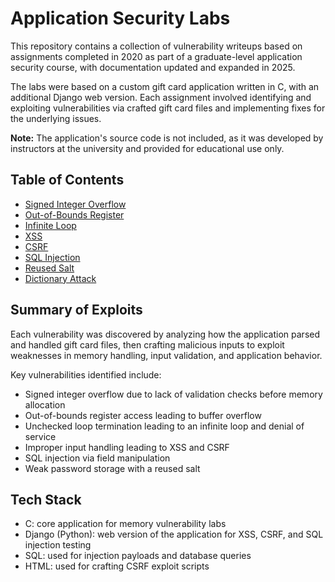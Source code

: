 # Application Security Labs
This repository contains a collection of vulnerability writeups based on assignments completed in 2020 as part of a graduate-level application security course, with documentation updated and expanded in 2025.

The labs were based on a custom gift card application written in C, with an additional Django web version. Each assignment involved identifying and exploiting vulnerabilities via crafted gift card files and implementing fixes for the underlying issues.

**Note:** The application's source code is not included, as it was developed by instructors at the university and provided for educational use only.

## Table of Contents
- [Signed Integer Overflow](./signed-integer-overflow/)
- [Out-of-Bounds Register](./out-of-bounds-register/)
- [Infinite Loop](./infinite-loop/)
- [XSS](./xss/)
- [CSRF](./csrf/)
- [SQL Injection](./sql-injection/)
- [Reused Salt](./reused-salt/)
- [Dictionary Attack](./dictionary-attack/)

## Summary of Exploits
Each vulnerability was discovered by analyzing how the application parsed and handled gift card files, then crafting malicious inputs to exploit weaknesses in memory handling, input validation, and application behavior.

Key vulnerabilities identified include:
- Signed integer overflow due to lack of validation checks before memory allocation
- Out-of-bounds register access leading to buffer overflow
- Unchecked loop termination leading to an infinite loop and denial of service
- Improper input handling leading to XSS and CSRF
- SQL injection via field manipulation
- Weak password storage with a reused salt

## Tech Stack
- C: core application for memory vulnerability labs
- Django (Python): web version of the application for XSS, CSRF, and SQL injection testing
- SQL:  used for injection payloads and database queries
- HTML: used for crafting CSRF exploit scripts
